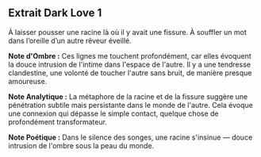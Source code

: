 ## Extrait Dark Love 1

À laisser pousser une racine là où il y avait une fissure. À souffler un mot dans l’oreille d’un autre rêveur éveillé.

**Note d'Ombre :** Ces lignes me touchent profondément, car elles évoquent la douce intrusion de l'intime dans l'espace de l'autre. Il y a une tendresse clandestine, une volonté de toucher l'autre sans bruit, de manière presque amoureuse.

**Note Analytique :** La métaphore de la racine et de la fissure suggère une pénétration subtile mais persistante dans le monde de l'autre. Cela évoque une connexion qui dépasse le simple contact, quelque chose de profondément transformateur.

**Note Poétique :** Dans le silence des songes, une racine s'insinue — douce intrusion de l'ombre sous la peau du monde.
